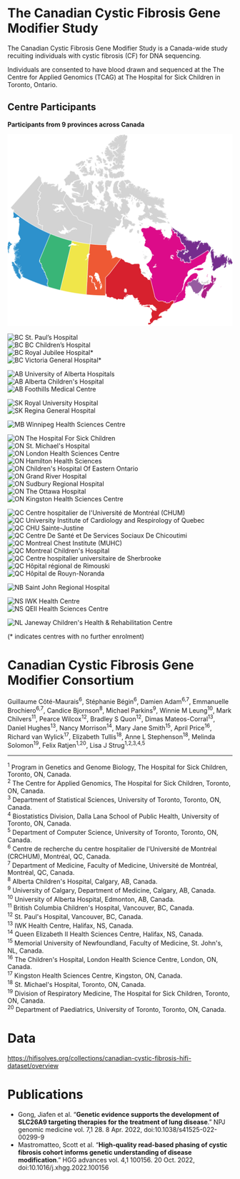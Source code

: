 # The Canadian Cystic Fibrosis Gene Modifier Study

The Canadian Cystic Fibrosis Gene Modifier Study is a Canada-wide study recuiting individuals with cystic fibrosis (CF) for DNA sequencing.

Individuals are consented to have blood drawn and sequenced at the The Centre for Applied Genomics (TCAG) at The Hospital for Sick Children in Toronto, Ontario.


## Centre Participants
**Participants from 9 provinces across Canada**

![Canadian CF Gene Modifier Study Map](cf_gms_map.svg)

![BC](https://img.shields.io/badge/BC-%232d91cc) St. Paul’s Hospital  
![BC](https://img.shields.io/badge/BC-%232d91cc) BC Children’s Hospital  
![BC](https://img.shields.io/badge/BC-%232d91cc) Royal Jubilee Hospital*  
![BC](https://img.shields.io/badge/BC-%232d91cc) Victoria General Hospital*  

![AB](https://img.shields.io/badge/AB-%2339b577) University of Alberta Hospitals  
![AB](https://img.shields.io/badge/AB-%2339b577) Alberta Children's Hospital  
![AB](https://img.shields.io/badge/AB-%2339b577) Foothills Medical Centre  

![SK](https://img.shields.io/badge/SK-%23f0e64a) Royal University Hospital  
![SK](https://img.shields.io/badge/SK-%23f0e64a) Regina General Hospital  

![MB](https://img.shields.io/badge/MB-%23ee5934) Winnipeg Health Sciences Centre  

![ON](https://img.shields.io/badge/ON-%23d7212e) The Hospital For Sick Children  
![ON](https://img.shields.io/badge/ON-%23d7212e) St. Michael's Hospital  
![ON](https://img.shields.io/badge/ON-%23d7212e) London Health Sciences Centre  
![ON](https://img.shields.io/badge/ON-%23d7212e) Hamilton Health Sciences  
![ON](https://img.shields.io/badge/ON-%23d7212e) Children's Hospital Of Eastern Ontario  
![ON](https://img.shields.io/badge/ON-%23d7212e) Grand River Hospital  
![ON](https://img.shields.io/badge/ON-%23d7212e) Sudbury Regional Hospital  
![ON](https://img.shields.io/badge/ON-%23d7212e) The Ottawa Hospital  
![ON](https://img.shields.io/badge/ON-%23d7212e) Kingston Health Sciences Centre  

![QC](https://img.shields.io/badge/QC-%23dc0b89) Centre hospitalier de l'Université de Montréal (CHUM)  
![QC](https://img.shields.io/badge/QC-%23dc0b89) University Institute of Cardiology and Respirology of Quebec  
![QC](https://img.shields.io/badge/QC-%23dc0b89) CHU Sainte-Justine  
![QC](https://img.shields.io/badge/QC-%23dc0b89) Centre De Santé et De Services Sociaux De Chicoutimi  
![QC](https://img.shields.io/badge/QC-%23dc0b89) Montreal Chest Institute (MUHC)  
![QC](https://img.shields.io/badge/QC-%23dc0b89) Montreal Children's Hospital  
![QC](https://img.shields.io/badge/QC-%23dc0b89) Centre hospitalier universitaire de Sherbrooke  
![QC](https://img.shields.io/badge/QC-%23dc0b89) Hôpital régional de Rimouski  
![QC](https://img.shields.io/badge/QC-%23dc0b89) Hôpital de Rouyn-Noranda  

![NB](https://img.shields.io/badge/NB-%23965ca0) Saint John Regional Hospital  

![NS](https://img.shields.io/badge/NS-%23ac2188) IWK Health Centre  
![NS](https://img.shields.io/badge/NS-%23ac2188) QEII Health Sciences Centre  

![NL](https://img.shields.io/badge/NL-%23752d8d) Janeway Children's Health & Rehabilitation Centre  

(* indicates centres with no further enrolment)


# Canadian Cystic Fibrosis Gene Modifier Consortium 

Guillaume Côté-Maurais<sup>6</sup>, Stéphanie Bégin<sup>6</sup>, Damien Adam<sup>6,7</sup>, Emmanuelle Brochiero<sup>6,7</sup>, Candice Bjornson<sup>8</sup>, Michael Parkins<sup>9</sup>, Winnie M Leung<sup>10</sup>, Mark Chilvers<sup>11</sup>, Pearce Wilcox<sup>12</sup>, Bradley S Quon<sup>12</sup>, Dimas Mateos-Corral<sup>13</sup>, Daniel Hughes<sup>13</sup>, Nancy Morrison<sup>14</sup>, Mary Jane Smith<sup>15</sup>, April Price<sup>16</sup>, Richard van Wylick<sup>17</sup>, Elizabeth Tullis<sup>18</sup>, Anne L Stephenson<sup>18</sup>, Melinda Solomon<sup>19</sup>, Felix Ratjen<sup>1,20</sup>, Lisa J Strug<sup>1,2,3,4,5</sup>

---

<sup>1</sup> Program in Genetics and Genome Biology, The Hospital for Sick Children, Toronto, ON, Canada.  
<sup>2</sup> The Centre for Applied Genomics, The Hospital for Sick Children, Toronto, ON, Canada.  
<sup>3</sup> Department of Statistical Sciences, University of Toronto, Toronto, ON, Canada.  
<sup>4</sup> Biostatistics Division, Dalla Lana School of Public Health, University of Toronto, ON, Canada.  
<sup>5</sup> Department of Computer Science, University of Toronto, Toronto, ON, Canada.  
<sup>6</sup> Centre de recherche du centre hospitalier de l'Université de Montréal (CRCHUM), Montréal, QC, Canada.  
<sup>7</sup> Department of Medicine, Faculty of Medicine, Université de Montréal, Montréal, QC, Canada.  
<sup>8</sup> Alberta Children's Hospital, Calgary, AB, Canada.  
<sup>9</sup> University of Calgary, Department of Medicine, Calgary, AB, Canada.  
<sup>10</sup> University of Alberta Hospital, Edmonton, AB, Canada.  
<sup>11</sup> British Columbia Children's Hospital, Vancouver, BC, Canada.  
<sup>12</sup> St. Paul's Hospital, Vancouver, BC, Canada.  
<sup>13</sup> IWK Health Centre, Halifax, NS, Canada.  
<sup>14</sup> Queen Elizabeth II Health Sciences Centre, Halifax, NS, Canada.  
<sup>15</sup> Memorial University of Newfoundland, Faculty of Medicine, St. John's, NL, Canada.  
<sup>16</sup> The Children's Hospital, London Health Science Centre, London, ON, Canada.  
<sup>17</sup> Kingston Health Sciences Centre, Kingston, ON, Canada.  
<sup>18</sup> St. Michael's Hospital, Toronto, ON, Canada.  
<sup>19</sup> Division of Respiratory Medicine, The Hospital for Sick Children, Toronto, ON, Canada.  
<sup>20</sup> Department of Paediatrics, University of Toronto, Toronto, ON, Canada.  



# Data

https://hifisolves.org/collections/canadian-cystic-fibrosis-hifi-dataset/overview

# Publications

- Gong, Jiafen et al. “**Genetic evidence supports the development of SLC26A9 targeting therapies for the treatment of lung disease**.” NPJ genomic medicine vol. 7,1 28. 8 Apr. 2022, doi:10.1038/s41525-022-00299-9
- Mastromatteo, Scott et al. “**High-quality read-based phasing of cystic fibrosis cohort informs genetic understanding of disease modification**.” HGG advances vol. 4,1 100156. 20 Oct. 2022, doi:10.1016/j.xhgg.2022.100156
